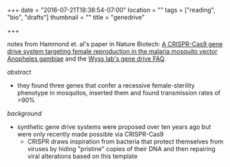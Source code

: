 +++
date = "2016-07-21T18:38:54-07:00"
location = ""
tags = ["reading", "bio", "drafts"]
thumbnail = ""
title = "genedrive"

+++

notes from Hammond et. al's paper in Nature Biotech:
[A CRISPR-Cas9 gene drive system targeting female reproduction in the malaria mosquito vector Anopheles gambiae](http://www.nature.com/nbt/journal/v34/n1/full/nbt.3439.html)
and the [Wyss lab's gene drive FAQ](http://wyss.harvard.edu/staticfiles/newsroom/pressreleases/Gene%20drives%20FAQ%20FINAL.pdf).

<!--more-->

*abstract*

* they found three genes that confer a recessive female-sterility phenotype in mosquitos,
inserted them and found transmission rates of >90%

*background*

* synthetic gene drive systems were proposed over ten years ago
but were only recently made possible via CRISPR-Cas9
  * CRISPR draws inspiration from bacteria that protect themselves from viruses
  by hiding "pristine" copies of their DNA and then repairing viral alterations based on this template
